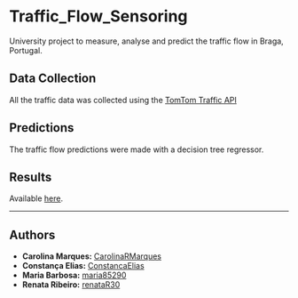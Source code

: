 # Traffic_Flow_Sensoring

 University project to measure, analyse and predict the traffic flow in Braga, Portugal.
 
## Data Collection

All the traffic data was collected using the [TomTom Traffic API](https://developer.tomtom.com/traffic-api/traffic-api-documentation-traffic-flow/flow-segment-data)
 
## Predictions

The traffic flow predictions were made with a decision tree regressor.
 
## Results

Available [here](https://sites.google.com/view/sa-grupo4/in%C3%ADcio).

---
## Authors

-   **Carolina Marques:** [CarolinaRMarques](https://github.com/CarolinaRMarques)
-   **Constança Elias:** [ConstancaElias](https://github.com/ConstancaElias)
-   **Maria Barbosa:** [maria85290](https://github.com/maria85290)
-   **Renata Ribeiro:** [renataR30](https://github.com/renataR30)

